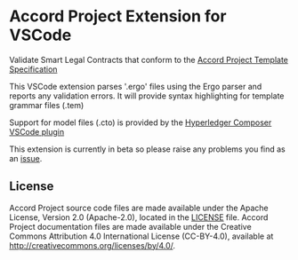 # Accord Project Extension for VSCode 

Validate Smart Legal Contracts that conform to the [Accord Project Template Specification](https://docs.google.com/document/d/1UacA_r2KGcBA2D4voDgGE8jqid-Uh4Dt09AE-shBKR0/edit)

This VSCode extension parses '.ergo' files using the Ergo parser
and reports any validation errors. It will provide syntax highlighting for template grammar files (.tem) 

Support for model files (.cto) is provided by the [Hyperledger Composer VSCode plugin](https://marketplace.visualstudio.com/items?itemName=HyperledgerComposer.composer-support-client)

This extension is currently in beta so please raise any problems you find as an 
[issue](https://github.com/accordproject/ergo-vscode-plugin/issues).

## License <a name="license"></a>
Accord Project source code files are made available under the Apache License, Version 2.0 (Apache-2.0), located in the [LICENSE](LICENSE.txt) file. Accord Project documentation files are made available under the Creative Commons Attribution 4.0 International License (CC-BY-4.0), available at http://creativecommons.org/licenses/by/4.0/.